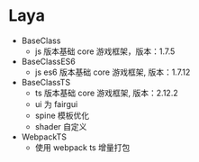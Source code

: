 # Laya

- BaseClass
  - js 版本基础 core 游戏框架，版本：1.7.5
- BaseClassES6
  - js es6 版本基础 core 游戏框架, 版本：1.7.12
- BaseClassTS
  - ts 版本基础 core 游戏框架, 版本：2.12.2
  - ui 为 fairgui
  - spine 模板优化
  - shader 自定义
- WebpackTS
  - 使用 webpack ts 增量打包
